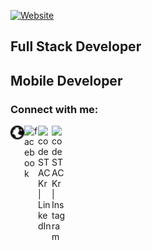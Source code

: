 [![Website](https://img.shields.io/website?label=Portfolio&style=for-the-badge&url=https%3A%2F%2Fcodestackr.com)](https://etethiopia.github.io/dagmawinegussuportfolio/)

## Full Stack Developer
## Mobile Developer

### Connect with me:

[<img align="left" alt="porfolio website" width="22px" src="https://raw.githubusercontent.com/iconic/open-iconic/master/svg/globe.svg" />][website]
[<img align="left" alt="facebook" width="22px" src="https://cdn.jsdelivr.net/npm/simple-icons@v3/icons/facebook.svg" />][facebook]
[<img align="left" alt="codeSTACKr | LinkedIn" width="22px" src="https://cdn.jsdelivr.net/npm/simple-icons@v3/icons/linkedin.svg" />][linkedin]
[<img align="left" alt="codeSTACKr | Instagram" width="22px" src="https://cdn.jsdelivr.net/npm/simple-icons@v3/icons/telegram.svg" />][telegram]

<br />


[website]: https://etethiopia.github.io/dagmawinegussuportfolio/
[facebook]: https://www.facebook.com/dagmawi.negussu/
[linkedin]: https://www.linkedin.com/in/dagmawi-negussu-96a928187/
[telegram]: https://t.me/DagiKing